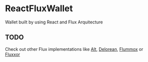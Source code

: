 # ReactFluxWallet

Wallet built by using React and Flux Arquitecture

## TODO

Check out other Flux implementations like [Alt](http://alt.js.org/), [Delorean](https://github.com/f/delorean), [Flummox](https://github.com/acdlite/flummox) or [Fluxxor](http://fluxxor.com/)
